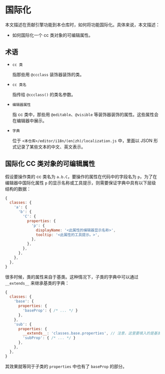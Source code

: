 # 国际化

本文描述在贡献引擎功能到本仓库时，如何将功能国际化。具体来说，本文描述：

- 如何国际化一个 cc 类对象的可编辑属性。

## 术语

- `cc 类`

  指那些用 `@ccclass` 装饰器装饰的类。
  
- `cc 类名`

  指传给 `@ccclass()` 的类名参数。
  
- `编辑器属性`

  指 cc 类中，那些用 `@editable`、`@visible` 等装饰器装饰的属性。这些属性会在编辑器中展示。
  
- `字典`

  位于 `<本仓库>/editor/i18n/(en|zh)/localization.js` 中，里面以 JSON 形式记录了某些文本的中文、英文表示。

## 国际化 CC 类对象的可编辑属性

假设要操作类的 cc 类名为 `a.b.C`，要操作的属性在代码中的字段名为 `p`，为了在编辑器中国际化属性 `p` 的显示名称或工具提示，则需要保证字典中具有以下层级结构的数据：

```js
{
  classes: {
    'a': {
      'b': {
        'C': {
          properties: {
            'p': {
              displayName: '<此属性的编辑器显示名称>',
              tooltip: '<此属性的工具提示。>',
            },
          },
        },
      },
    },
  },
}
```

很多时候，类的属性来自于基类。这种情况下，子类的字典中可以通过 `__extends__` 来继承基类的字典：

```js
{
  classes: {
    'base': {
      properties: {
        'baseProp': { /* ... */ }
      },
    },
    'sub': {
      properties: {
        __extends__: 'classes.base.properties', // 注意，这里要填入的是基类字典的 `properties` 属性的完整路径。
        'subProp': { /* ... */ }
      },
    },
  },
}
```

其效果就等同于子类的 `properties` 中也有了 `baseProp` 的部分。
